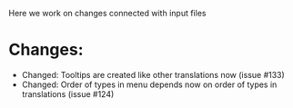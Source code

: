 Here we work on changes connected with input files
# Changes:
* Changed: Tooltips are created like other translations now (issue #133)
* Changed: Order of types in menu depends now on order of types in translations (issue #124)
